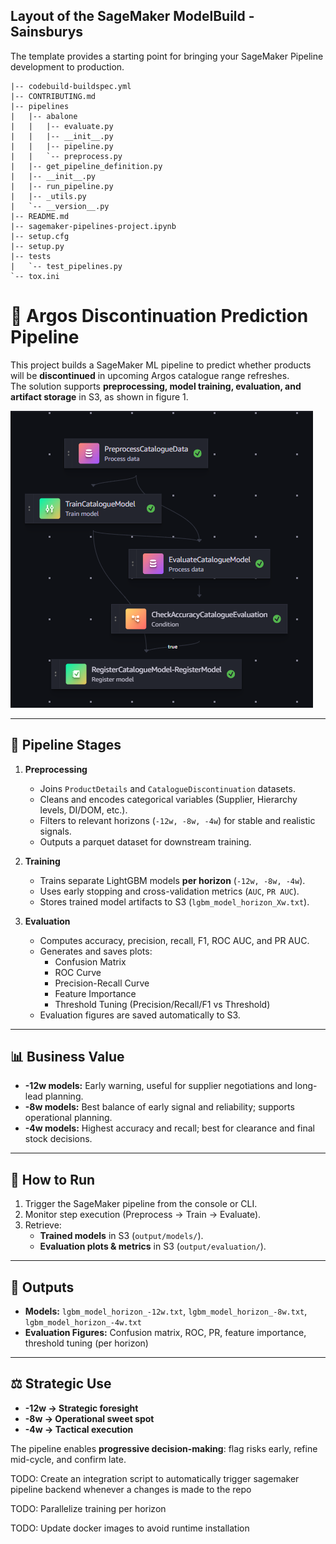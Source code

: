 ## Layout of the SageMaker ModelBuild - Sainsburys

The template provides a starting point for bringing your SageMaker Pipeline development to production.

```
|-- codebuild-buildspec.yml
|-- CONTRIBUTING.md
|-- pipelines
|   |-- abalone
|   |   |-- evaluate.py
|   |   |-- __init__.py
|   |   |-- pipeline.py
|   |   `-- preprocess.py
|   |-- get_pipeline_definition.py
|   |-- __init__.py
|   |-- run_pipeline.py
|   |-- _utils.py
|   `-- __version__.py
|-- README.md
|-- sagemaker-pipelines-project.ipynb
|-- setup.cfg
|-- setup.py
|-- tests
|   `-- test_pipelines.py
`-- tox.ini
```

# 📘 Argos Discontinuation Prediction Pipeline

This project builds a SageMaker ML pipeline to predict whether products will be **discontinued** in upcoming Argos catalogue range refreshes.  
The solution supports **preprocessing, model training, evaluation, and artifact storage** in S3, as shown in figure 1.

![Figure 1: Succesfull Pipeline Run](img/completed_pipeline.png)


---

## 🔄 Pipeline Stages

1. **Preprocessing**
   - Joins `ProductDetails` and `CatalogueDiscontinuation` datasets.
   - Cleans and encodes categorical variables (Supplier, Hierarchy levels, DI/DOM, etc.).
   - Filters to relevant horizons (`-12w, -8w, -4w`) for stable and realistic signals.
   - Outputs a parquet dataset for downstream training.

2. **Training**
   - Trains separate LightGBM models **per horizon** (`-12w, -8w, -4w`).
   - Uses early stopping and cross-validation metrics (`AUC`, `PR AUC`).
   - Stores trained model artifacts to S3 (`lgbm_model_horizon_Xw.txt`).

3. **Evaluation**
   - Computes accuracy, precision, recall, F1, ROC AUC, and PR AUC.
   - Generates and saves plots:
     - Confusion Matrix  
     - ROC Curve  
     - Precision-Recall Curve  
     - Feature Importance  
     - Threshold Tuning (Precision/Recall/F1 vs Threshold)  
   - Evaluation figures are saved automatically to S3.

---

## 📊 Business Value

- **-12w models:** Early warning, useful for supplier negotiations and long-lead planning.  
- **-8w models:** Best balance of early signal and reliability; supports operational planning.  
- **-4w models:** Highest accuracy and recall; best for clearance and final stock decisions.  

---

## 🚀 How to Run

1. Trigger the SageMaker pipeline from the console or CLI.  
2. Monitor step execution (Preprocess → Train → Evaluate).  
3. Retrieve:
   - **Trained models** in S3 (`output/models/`).  
   - **Evaluation plots & metrics** in S3 (`output/evaluation/`).  

---

## 📂 Outputs

- **Models:** `lgbm_model_horizon_-12w.txt`, `lgbm_model_horizon_-8w.txt`, `lgbm_model_horizon_-4w.txt`  
- **Evaluation Figures:** Confusion matrix, ROC, PR, feature importance, threshold tuning (per horizon)  

---

## ⚖️ Strategic Use

- **-12w → Strategic foresight**  
- **-8w → Operational sweet spot**  
- **-4w → Tactical execution**  

The pipeline enables **progressive decision-making**: flag risks early, refine mid-cycle, and confirm late.

TODO: Create an integration script to automatically trigger sagemaker pipeline backend whenever a changes is made to the repo

TODO: Parallelize training per horizon

TODO: Update docker images to avoid runtime installation
